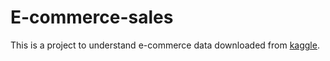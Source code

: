 # E-commerce-sales

This is a project to understand e-commerce data downloaded from [kaggle].

[kaggle]: https://www.kaggle.com/datasets/thedevastator/unlock-profits-with-e-commerce-sales-data/data
